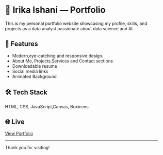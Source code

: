 # 💼 Irika Ishani — Portfolio

This is my personal portfolio website showcasing my profile, skills, and projects as a data analyst passionate about data science and AI.

## 🚀 Features

- Modern,eye-catching and responsive design.
- About Me, Projects,Services and Contact sections
- Downloadable resume
- Social media links
- Animated Background

## 🛠️ Tech Stack

HTML, CSS, JavaScript,Canvas, Boxicons

## 🌐 Live

[View Portfolio](https://irikaishani.github.io/my_portfolio/)

---

Thank you for visiting!
